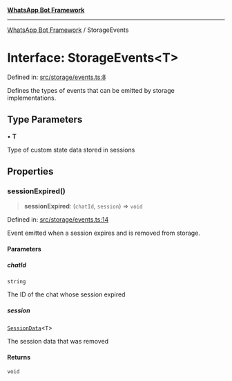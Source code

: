 [**WhatsApp Bot Framework**](../README.md)

***

[WhatsApp Bot Framework](../globals.md) / StorageEvents

# Interface: StorageEvents\<T\>

Defined in: [src/storage/events.ts:8](https://github.com/green-api/whatsapp-chatbot-js-v2/blob/c30756ad4732aa30584821f7e49dc15f946b6a2a/src/storage/events.ts#L8)

Defines the types of events that can be emitted by storage implementations.

## Type Parameters

• **T**

Type of custom state data stored in sessions

## Properties

### sessionExpired()

> **sessionExpired**: (`chatId`, `session`) => `void`

Defined in: [src/storage/events.ts:14](https://github.com/green-api/whatsapp-chatbot-js-v2/blob/c30756ad4732aa30584821f7e49dc15f946b6a2a/src/storage/events.ts#L14)

Event emitted when a session expires and is removed from storage.

#### Parameters

##### chatId

`string`

The ID of the chat whose session expired

##### session

[`SessionData`](SessionData.md)\<`T`\>

The session data that was removed

#### Returns

`void`
